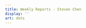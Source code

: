 ```yaml
---
title: Weekly Reports - Steven Chen
display: ''
art: dots
---
```


<SubNav />

<ListPosts only-date type="blog" />
